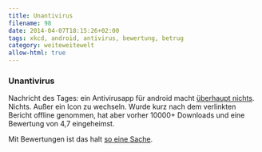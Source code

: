 ```yaml
---
title: Unantivirus
filename: 98
date: 2014-04-07T18:15:26+02:00
tags: xkcd, android, antivirus, bewertung, betrug
category: weiteweitewelt
allow-html: true
---
```

### Unantivirus

<p>Nachricht des Tages: ein Antivirusapp für android macht <a href="http://www.androidpolice.com/2014/04/06/the-1-new-paid-app-in-the-play-store-costs-4-has-over-10000-downloads-a-4-7-star-rating-and-its-a-total-scam/">überhaupt nichts</a>. Nichts. Außer ein Icon zu wechseln. Wurde kurz nach dem verlinkten Bericht offline genommen, hat aber vorher 10000+ Downloads und eine Bewertung von 4,7 eingeheimst.</p>

<p>Mit Bewertungen ist das halt <a href="https://xkcd.com/937/">so eine Sache</a>.</p>


